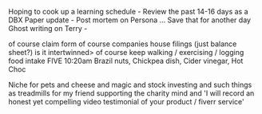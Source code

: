 Hoping to cook up a learning schedule - 
Review the past 14-16 days as a DBX Paper update - 
Post mortem on Persona ... Save that for another day
Ghost writing on Terry - 

of course claim form
of course companies house filings (just balance sheet?)
	is it intertwinned>
of course keep walking / exercising / logging food intake 
	FIVE 10:20am Brazil nuts, Chickpea dish, Cider vinegar, Hot Choc

Niche for pets and cheese and magic and stock investing and such things as treadmills for my friend supporting the charity mind and 
'I will record an honest yet compelling video testimonial of your product / fiverr service'



